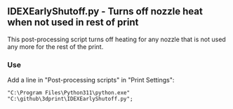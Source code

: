 ## IDEXEarlyShutoff.py - Turns off nozzle heat when not used in rest of print

This post-processing script turns off heating for any nozzle that is not used any more for the rest of the print.

### Use

Add a line in "Post-processing scripts" in "Print Settings":

```
"C:\Program Files\Python311\python.exe" "C:\github\3dprint\IDEXEarlyShutoff.py";
```
